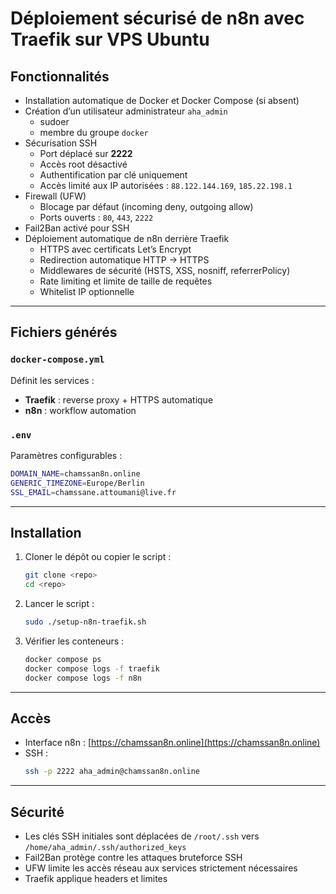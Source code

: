 # Déploiement sécurisé de n8n avec Traefik sur VPS Ubuntu

## Fonctionnalités

- Installation automatique de Docker et Docker Compose (si absent)
- Création d’un utilisateur administrateur `aha_admin`
  - sudoer
  - membre du groupe `docker`
- Sécurisation SSH
  - Port déplacé sur **2222**
  - Accès root désactivé
  - Authentification par clé uniquement
  - Accès limité aux IP autorisées : `88.122.144.169`, `185.22.198.1`
- Firewall (UFW)
  - Blocage par défaut (incoming deny, outgoing allow)
  - Ports ouverts : `80`, `443`, `2222`
- Fail2Ban activé pour SSH
- Déploiement automatique de n8n derrière Traefik
  - HTTPS avec certificats Let’s Encrypt
  - Redirection automatique HTTP → HTTPS
  - Middlewares de sécurité (HSTS, XSS, nosniff, referrerPolicy)
  - Rate limiting et limite de taille de requêtes
  - Whitelist IP optionnelle

---

## Fichiers générés

### `docker-compose.yml`

Définit les services :
- **Traefik** : reverse proxy + HTTPS automatique
- **n8n** : workflow automation

### `.env`

Paramètres configurables :
```bash
DOMAIN_NAME=chamssan8n.online
GENERIC_TIMEZONE=Europe/Berlin
SSL_EMAIL=chamssane.attoumani@live.fr
```

---

## Installation

1. Cloner le dépôt ou copier le script :
   ```bash
   git clone <repo>
   cd <repo>
   ```

2. Lancer le script :
   ```bash
   sudo ./setup-n8n-traefik.sh
   ```

3. Vérifier les conteneurs :
   ```bash
   docker compose ps
   docker compose logs -f traefik
   docker compose logs -f n8n
   ```

---

## Accès

- Interface n8n : [https://chamssan8n.online](https://chamssan8n.online)  
- SSH :  
  ```bash
  ssh -p 2222 aha_admin@chamssan8n.online
  ```

---

## Sécurité

- Les clés SSH initiales sont déplacées de `/root/.ssh` vers `/home/aha_admin/.ssh/authorized_keys`
- Fail2Ban protège contre les attaques bruteforce SSH
- UFW limite les accès réseau aux services strictement nécessaires
- Traefik applique headers et limites
